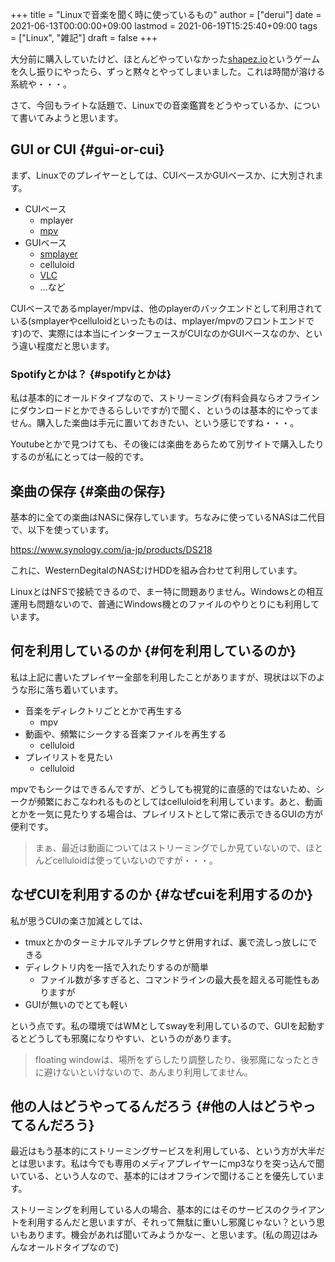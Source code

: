 +++
title = "Linuxで音楽を聞く時に使っているもの"
author = ["derui"]
date = 2021-06-13T00:00:00+09:00
lastmod = 2021-06-19T15:25:40+09:00
tags = ["Linux", "雑記"]
draft = false
+++

大分前に購入していたけど、ほとんどやっていなかった[shapez.io](https://store.steampowered.com/app/1318690/shapezio/?l=japanese)というゲームを久し振りにやったら、ずっと黙々とやってしまいました。これは時間が溶ける系統や・・・。

さて、今回もライトな話題で、Linuxでの音楽鑑賞をどうやっているか、について書いてみようと思います。

<!--more-->


## GUI or CUI {#gui-or-cui}

まず、Linuxでのプレイヤーとしては、CUIベースかGUIベースか、に大別されます。

-   CUIベース
    -   mplayer
    -   [mpv](https://mpv.io/)
-   GUIベース
    -   [smplayer](https://www.smplayer.info/ja/info)
    -   celluloid
    -   [VLC](https://www.videolan.org/vlc/index.ja.html)
    -   ...など

CUIベースであるmplayer/mpvは、他のplayerのバックエンドとして利用されている(smplayerやcelluloidといったものは、mplayer/mpvのフロントエンドです)ので、実際には本当にインターフェースがCUIなのかGUIベースなのか、という違い程度だと思います。


### Spotifyとかは？ {#spotifyとかは}

私は基本的にオールドタイプなので、ストリーミング(有料会員ならオフラインにダウンロードとかできるらしいですが)で聞く、というのは基本的にやってません。購入した楽曲は手元に置いておきたい、という感じですね・・・。

Youtubeとかで見つけても、その後には楽曲をあらためて別サイトで購入したりするのが私にとっては一般的です。


## 楽曲の保存 {#楽曲の保存}

基本的に全ての楽曲はNASに保存しています。ちなみに使っているNASは二代目で、以下を使っています。

<https://www.synology.com/ja-jp/products/DS218>

これに、WesternDegitalのNASむけHDDを組み合わせて利用しています。

LinuxとはNFSで接続できるので、まー特に問題ありません。Windowsとの相互運用も問題ないので、普通にWindows機とのファイルのやりとりにも利用しています。


## 何を利用しているのか {#何を利用しているのか}

私は上記に書いたプレイヤー全部を利用したことがありますが、現状は以下のような形に落ち着いています。

-   音楽をディレクトリごととかで再生する
    -   mpv
-   動画や、頻繁にシークする音楽ファイルを再生する
    -   celluloid
-   プレイリストを見たい
    -   celluloid

mpvでもシークはできるんですが、どうしても視覚的に直感的ではないため、シークが頻繁におこなわれるものとしてはcelluloidを利用しています。あと、動画とかを一気に見たりする場合は、プレイリストとして常に表示できるGUIの方が便利です。

> まぁ、最近は動画についてはストリーミングでしか見ていないので、ほとんどcelluloidは使っていないのですが・・・。


## なぜCUIを利用するのか {#なぜcuiを利用するのか}

私が思うCUIの楽さ加減としては、

-   tmuxとかのターミナルマルチプレクサと併用すれば、裏で流しっ放しにできる
-   ディレクトリ内を一括で入れたりするのが簡単
    -   ファイル数が多すぎると、コマンドラインの最大長を超える可能性もありますが
-   GUIが無いのでとても軽い

という点です。私の環境ではWMとしてswayを利用しているので、GUIを起動するとどうしても邪魔になりやすい、というのがあります。

> floating windowは、場所をずらしたり調整したり、後邪魔になったときに避けないといけないので、あんまり利用してません。


## 他の人はどうやってるんだろう {#他の人はどうやってるんだろう}

最近はもう基本的にストリーミングサービスを利用している、という方が大半だとは思います。私は今でも専用のメディアプレイヤーにmp3なりを突っ込んで聞いている、という人なので、基本的にはオフラインで聞けることを優先しています。

ストリーミングを利用している人の場合、基本的にはそのサービスのクライアントを利用するんだと思いますが、それって無駄に重いし邪魔じゃない？という思いもあります。機会があれば聞いてみようかなー、と思います。(私の周辺はみんなオールドタイプなので)